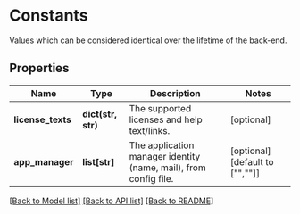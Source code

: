 # Constants

Values which can be considered identical over the lifetime of the back-end. 
## Properties
Name | Type | Description | Notes
------------ | ------------- | ------------- | -------------
**license_texts** | **dict(str, str)** | The supported licenses and help text/links. | [optional] 
**app_manager** | **list[str]** | The application manager identity (name, mail), from config file. | [optional] [default to ["",""]]

[[Back to Model list]](../README.md#documentation-for-models) [[Back to API list]](../README.md#documentation-for-api-endpoints) [[Back to README]](../README.md)


